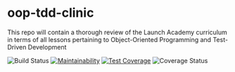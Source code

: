 # oop-tdd-clinic

This repo will contain a thorough review of the Launch Academy curriculum in terms of all lessons pertaining to Object-Oriented Programming and Test-Driven Development

![Build Status](https://codeship.com/projects/495f8a30-957a-0135-d3a5-76c7e774f4cb/status?branch=master)
[![Maintainability](https://api.codeclimate.com/v1/badges/69d6ab150a02e4196f10/maintainability)](https://codeclimate.com/github/mikesilb/oop-tdd-clinic/maintainability)
[![Test Coverage](https://api.codeclimate.com/v1/badges/69d6ab150a02e4196f10/test_coverage)](https://codeclimate.com/github/mikesilb/oop-tdd-clinic/test_coverage)
![Coverage Status](https://coveralls.io/repos/mikesilb/oop-tdd-clinic/badge.png)
